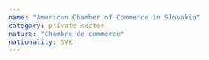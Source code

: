 ```yaml
---
name: "American Chamber of Commerce in Slovakia"
category: private-sector
nature: "Chambre de commerce"
nationality: SVK
---
```

